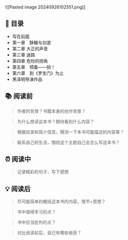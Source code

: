 ![[Pasted image 20240926102551.png]]
## 📑 目录
* 写在前面  
* 第一章　酥糖与剑道  
* 第二章 大正的声音  
* 第三章 迷路  
* 第四章 危险的拐角  
* 第五章　预备——拍！  
* 第六章　到《罗生门》为止  
* 黑泽明导演作品
## 📚 阅读前
> 作者的背景？书籍本身的创作背景？

> 为什么想读这本书？期待看到什么内容？

> 根据目录和简介信息，猜测一下本书可能描述的内容等？

> 联系自己的生活，围绕这个主题自己会怎么写这本书？
## ⏰ 阅读中
> 记录精彩的句子，写下感想
##  💡 阅读后
> 尽可能简单的概括这本书的内容，情节+思想？

> 书中值得学习的点？

> 书中应当批判的点？

> 对比阅读前后，自己有哪些收获？ 
